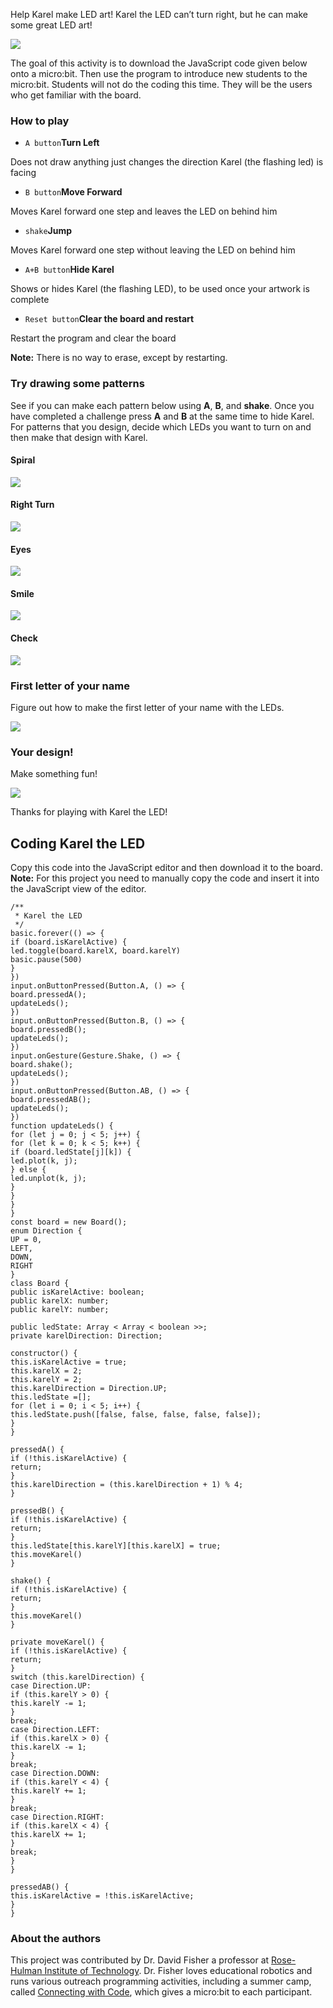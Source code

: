 Help Karel make LED art!
Karel the LED can’t turn right, but he can make some great LED art!

![](https://i.imgur.com/uNU3GbH.png)

The goal of this activity is to download the JavaScript code given below onto a micro:bit. Then use the program to introduce new students to the micro:bit. Students will not do the coding this time. They will be the users who get familiar with the board.

### How to play

- `A button`**Turn Left**

Does not draw anything just changes the direction Karel (the flashing led) is facing

- `B button`**Move Forward**

Moves Karel forward one step and leaves the LED on behind him

- `shake`**Jump**

Moves Karel forward one step without leaving the LED on behind him

- `A+B button`**Hide Karel**

Shows or hides Karel (the flashing LED), to be used once your artwork is complete

- `Reset button`**Clear the board and restart**

Restart the program and clear the board

**Note:** There is no way to erase, except by restarting.

### Try drawing some patterns

See if you can make each pattern below using **A**, **B**, and **shake**. Once you have completed a challenge press **A** and **B** at the same time to hide Karel. For patterns that you design, decide which LEDs you want to turn on and then make that design with Karel.

#### Spiral

![](https://i.imgur.com/5kJdFzu.png)

#### Right Turn

![](https://i.imgur.com/MTZJPL0.png)

#### Eyes

![](https://i.imgur.com/hyn6Tof.png)

#### Smile

![](https://i.imgur.com/DCbEArE.png)

#### Check

![](https://i.imgur.com/adNXhyZ.png)


### First letter of your name

Figure out how to make the first letter of your name with the LEDs.

![](https://i.imgur.com/41EqXxr.png)

### Your design!

Make something fun!

![](https://i.imgur.com/G3bJYEO.png)

Thanks for playing with Karel the LED!

## Coding Karel the LED

Copy this code into the JavaScript editor and then download it to the board.
**Note:** For this project you need to manually copy the code and insert it into the JavaScript view of the editor.

    /**
     * Karel the LED
     */
    basic.forever(() => {
    if (board.isKarelActive) {
    led.toggle(board.karelX, board.karelY)
    basic.pause(500)
    }
    })
    input.onButtonPressed(Button.A, () => {
    board.pressedA();
    updateLeds();
    })
    input.onButtonPressed(Button.B, () => {
    board.pressedB();
    updateLeds();
    })
    input.onGesture(Gesture.Shake, () => {
    board.shake();
    updateLeds();
    })
    input.onButtonPressed(Button.AB, () => {
    board.pressedAB();
    updateLeds();
    })
    function updateLeds() {
    for (let j = 0; j < 5; j++) {
    for (let k = 0; k < 5; k++) {
    if (board.ledState[j][k]) {
    led.plot(k, j);
    } else {
    led.unplot(k, j);
    }
    }
    }
    }
    const board = new Board();
    enum Direction {
    UP = 0,
    LEFT,
    DOWN,
    RIGHT
    }
    class Board {
    public isKarelActive: boolean;
    public karelX: number;
    public karelY: number;
    
    public ledState: Array < Array < boolean >>;
    private karelDirection: Direction;
    
    constructor() {
    this.isKarelActive = true;
    this.karelX = 2;
    this.karelY = 2;
    this.karelDirection = Direction.UP;
    this.ledState =[];
    for (let i = 0; i < 5; i++) {
    this.ledState.push([false, false, false, false, false]);
    }
    }
    
    pressedA() {
    if (!this.isKarelActive) {
    return;
    }
    this.karelDirection = (this.karelDirection + 1) % 4;
    }
    
    pressedB() {
    if (!this.isKarelActive) {
    return;
    }
    this.ledState[this.karelY][this.karelX] = true;
    this.moveKarel()
    }
    
    shake() {
    if (!this.isKarelActive) {
    return;
    }
    this.moveKarel()
    }
    
    private moveKarel() {
    if (!this.isKarelActive) {
    return;
    }
    switch (this.karelDirection) {
    case Direction.UP:
    if (this.karelY > 0) {
    this.karelY -= 1;
    }
    break;
    case Direction.LEFT:
    if (this.karelX > 0) {
    this.karelX -= 1;
    }
    break;
    case Direction.DOWN:
    if (this.karelY < 4) {
    this.karelY += 1;
    }
    break;
    case Direction.RIGHT:
    if (this.karelX < 4) {
    this.karelX += 1;
    }
    break;
    }
    }
    
    pressedAB() {
    this.isKarelActive = !this.isKarelActive;
    }
    }


### About the authors

This project was contributed by Dr. David Fisher a professor at [Rose-Hulman Institute of Technology](https://www.rose-hulman.edu/academics/faculty/fisher-david-fisherds.html). Dr. Fisher loves educational robotics and runs various outreach programming activities, including a summer camp, called [Connecting with Code](https://connectingwithcode.org/home), which gives a micro:bit to each participant.






